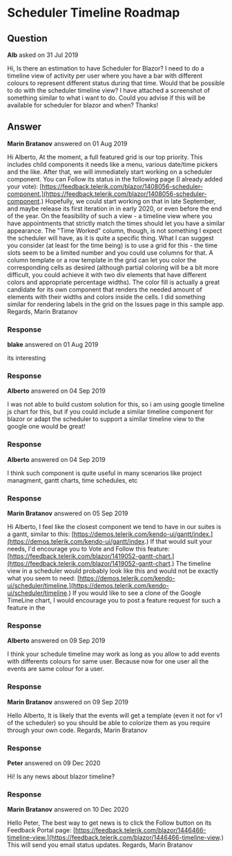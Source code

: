 # Scheduler Timeline Roadmap

## Question

**Alb** asked on 31 Jul 2019

Hi, Is there an estimation to have Scheduler for Blazor? I need to do a timeline view of activity per user where you have a bar with different colours to represent different status during that time. Would that be possible to do with the scheduler timeline view? I have attached a screenshot of something similar to what i want to do. Could you advise if this will be available for scheduler for blazor and when? Thanks!

## Answer

**Marin Bratanov** answered on 01 Aug 2019

Hi Alberto, At the moment, a full featured grid is our top priority. This includes child components it needs like a menu, various date/time pickers and the like. After that, we will immediately start working on a scheduler component. You can Follow its status in the following page (I already added your vote): [https://feedback.telerik.com/blazor/1408056-scheduler-component.](https://feedback.telerik.com/blazor/1408056-scheduler-component.) Hopefully, we could start working on that in late September, and maybe release its first iteration in in early 2020, or even before the end of the year. On the feasibility of such a view - a timeline view where you have appointments that strictly match the times should let you have a similar appearance. The "Time Worked" column, though, is not something I expect the scheduler will have, as it is quite a specific thing. What I can suggest you consider (at least for the time being) is to use a grid for this - the time slots seem to be a limited number and you could use columns for that. A column template or a row template in the grid can let you color the corresponding cells as desired (although partial coloring will be a bit more difficult, you could achieve it with two div elements that have different colors and appropriate percentage widths). The color fill is actually a great candidate for its own component that renders the needed amount of elements with their widths and colors inside the cells. I did something similar for rendering labels in the grid on the Issues page in this sample app. Regards, Marin Bratanov

### Response

**blake** answered on 01 Aug 2019

its interesting

### Response

**Alberto** answered on 04 Sep 2019

I was not able to build custom solution for this, so i am using google timeline js chart for this, but if you could include a similar timeline component for blazor or adapt the scheduler to support a similar timeline view to the google one would be great!

### Response

**Alberto** answered on 04 Sep 2019

I think such component is quite useful in many scenarios like project managment, gantt charts, time schedules, etc

### Response

**Marin Bratanov** answered on 05 Sep 2019

Hi Alberto, I feel like the closest component we tend to have in our suites is a gantt, similar to this: [https://demos.telerik.com/kendo-ui/gantt/index.](https://demos.telerik.com/kendo-ui/gantt/index.) If that would suit your needs, I'd encourage you to Vote and Follow this feature: [https://feedback.telerik.com/blazor/1419052-gantt-chart.](https://feedback.telerik.com/blazor/1419052-gantt-chart.) The timeline view in a scheduler would probably look like this and would not be exactly what you seem to need: [https://demos.telerik.com/kendo-ui/scheduler/timeline.](https://demos.telerik.com/kendo-ui/scheduler/timeline.) If you would like to see a clone of the Google TimeLine chart, I would encourage you to post a feature request for such a feature in the

### Response

**Alberto** answered on 09 Sep 2019

I think your schedule timeline may work as long as you allow to add events with differents colours for same user. Because now for one user all the events are same colour for a user.

### Response

**Marin Bratanov** answered on 09 Sep 2019

Hello Alberto, It is likely that the events will get a template (even it not for v1 of the scheduler) so you should be able to colorize them as you require through your own code. Regards, Marin Bratanov

### Response

**Peter** answered on 09 Dec 2020

Hi! Is any news about blazor timeline?

### Response

**Marin Bratanov** answered on 10 Dec 2020

Hello Peter, The best way to get news is to click the Follow button on its Feedback Portal page: [https://feedback.telerik.com/blazor/1446466-timeline-view.](https://feedback.telerik.com/blazor/1446466-timeline-view.) This will send you email status updates. Regards, Marin Bratanov
